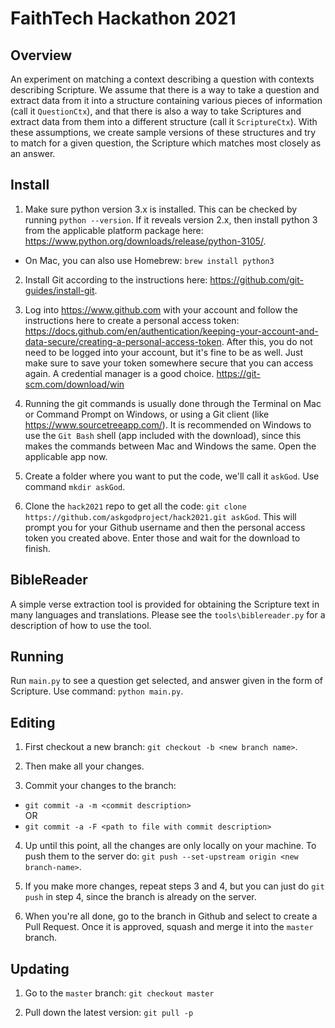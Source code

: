 # FaithTech Hackathon 2021

## Overview

An experiment on matching a context describing a question with contexts describing Scripture. We assume that there is a way to take a question and extract data from it into a structure containing various pieces of information (call it `QuestionCtx`), and that there is also a way to take Scriptures and extract data from them into a different structure (call it `ScriptureCtx`). With these assumptions, we create sample versions of these structures and try to match for a given question, the Scripture which matches most closely as an answer.

## Install

1. Make sure python version 3.x is installed. This can be checked by running `python --version`. If it reveals version 2.x, then install python 3 from the applicable platform package here: https://www.python.org/downloads/release/python-3105/.
- On Mac, you can also use Homebrew: `brew install python3`

2. Install Git according to the instructions here: https://github.com/git-guides/install-git.

3. Log into https://www.github.com with your account and follow the instructions here to create a personal access token: https://docs.github.com/en/authentication/keeping-your-account-and-data-secure/creating-a-personal-access-token. After this, you do not need to be logged into your account, but it's fine to be as well. Just make sure to save your token somewhere secure that you can access again. A credential manager is a good choice.
https://git-scm.com/download/win
4. Running the git commands is usually done through the Terminal on Mac or Command Prompt on Windows, or using a Git client (like https://www.sourcetreeapp.com/). It is recommended on Windows to use the `Git Bash` shell (app included with the download), since this makes the commands between Mac and Windows the same. Open the applicable app now.

5. Create a folder where you want to put the code, we'll call it `askGod`. Use command `mkdir askGod`.

6. Clone the `hack2021` repo to get all the code: `git clone https://github.com/askgodproject/hack2021.git askGod`. This will prompt you for your Github username and then the personal access token you created above. Enter those and wait for the download to finish.

## BibleReader

A simple verse extraction tool is provided for obtaining the Scripture text in many languages and translations. Please see the `tools\biblereader.py` for a description of how to use the tool.

## Running

Run `main.py` to see a question get selected, and answer given in the form of Scripture. Use command: `python main.py`.

## Editing

1. First checkout a new branch: `git checkout -b <new branch name>`.

2. Then make all your changes.

3. Commit your changes to the branch:
- `git commit -a -m <commit description>` 
<br>OR
- `git commit -a -F <path to file with commit description>`

4. Up until this point, all the changes are only locally on your machine. To push them to the server do: `git push --set-upstream origin <new branch-name>`.

5. If you make more changes, repeat steps 3 and 4, but you can just do `git push` in step 4, since the branch is already on the server.

6. When you're all done, go to the branch in Github and select to create a Pull Request. Once it is approved, squash and merge it into the `master` branch.

## Updating

1. Go to the `master` branch: `git checkout master`

2. Pull down the latest version: `git pull -p`